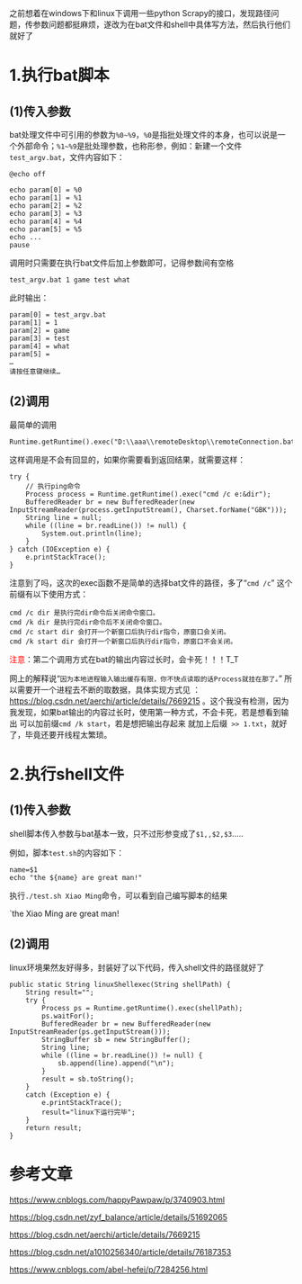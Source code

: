 之前想着在windows下和linux下调用一些python Scrapy的接口，发现路径问题，传参数问题都挺麻烦，遂改为在bat文件和shell中具体写方法，然后执行他们就好了

# 1.执行bat脚本
## (1)传入参数
bat处理文件中可引用的参数为`%0~%9`，`%0`是指批处理文件的本身，也可以说是一个外部命令；`%1~%9`是批处理参数，也称形参，例如：新建一个文件`test_argv.bat`，文件内容如下： 

	@echo off
	 
	echo param[0] = %0
	echo param[1] = %1
	echo param[2] = %2
	echo param[3] = %3
	echo param[4] = %4
	echo param[5] = %5
	echo ...
	pause

调用时只需要在执行bat文件后加上参数即可，记得参数间有空格

`test_argv.bat 1 game test what `  

此时输出：

	param[0] = test_argv.bat 
	param[1] = 1 
	param[2] = game 
	param[3] = test 
	param[4] = what 
	param[5] = 
	… 
	请按任意键继续…

## (2)调用
最简单的调用

	Runtime.getRuntime().exec("D:\\aaa\\remoteDesktop\\remoteConnection.bat");

这样调用是不会有回显的，如果你需要看到返回结果，就需要这样：

	try {
        // 执行ping命令
        Process process = Runtime.getRuntime().exec("cmd /c e:&dir");
        BufferedReader br = new BufferedReader(new InputStreamReader(process.getInputStream(), Charset.forName("GBK")));
        String line = null;
        while ((line = br.readLine()) != null) {
            System.out.println(line);
		}
	} catch (IOException e) {
	    e.printStackTrace();
	}

注意到了吗，这次的exec函数不是简单的选择bat文件的路径，多了“`cmd /c`” 这个前缀有以下使用方式：

	cmd /c dir 是执行完dir命令后关闭命令窗口。
	cmd /k dir 是执行完dir命令后不关闭命令窗口。
	cmd /c start dir 会打开一个新窗口后执行dir指令，原窗口会关闭。
	cmd /k start dir 会打开一个新窗口后执行dir指令，原窗口不会关闭。

<font color=red>注意</font>：第二个调用方式在bat的输出内容过长时，会卡死！！！T_T

网上的解释说“`因为本地进程输入输出缓存有限，你不快点读取的话Process就挂在那了。`” 所以需要开一个进程去不断的取数据，具体实现方式见 ：<https://blog.csdn.net/aerchi/article/details/7669215> 。这个我没有检测，因为我发现，如果bat输出的内容过长时，使用第一种方式，不会卡死，若是想看到输出 可以加前缀`cmd /k start`，若是想把输出存起来 就加上后缀` >> 1.txt`，就好了，毕竟还要开线程太繁琐。

# 2.执行shell文件
## (1)传入参数
shell脚本传入参数与bat基本一致，只不过形参变成了`$1,,$2,$3`…..

例如，脚本`test.sh`的内容如下：

	name=$1
	echo "the ${name} are great man!"

执行`./test.sh Xiao Ming`命令，可以看到自己编写脚本的结果

`the Xiao Ming are great man!

## (2)调用
linux环境果然友好得多，封装好了以下代码，传入shell文件的路径就好了

	public static String linuxShellexec(String shellPath) {
	    String result="";
	    try {
	        Process ps = Runtime.getRuntime().exec(shellPath);
	        ps.waitFor();
	        BufferedReader br = new BufferedReader(new InputStreamReader(ps.getInputStream()));
	        StringBuffer sb = new StringBuffer();
	        String line;
	        while ((line = br.readLine()) != null) {
	            sb.append(line).append("\n");
	        }
	        result = sb.toString();
	    }
	    catch (Exception e) {
	        e.printStackTrace();
	        result="linux下运行完毕";
	    }
	    return result;
	}

# 参考文章

<https://www.cnblogs.com/happyPawpaw/p/3740903.html>

<https://blog.csdn.net/zyf_balance/article/details/51692065>

<https://blog.csdn.net/aerchi/article/details/7669215> 

<https://blog.csdn.net/a1010256340/article/details/76187353>  

<https://www.cnblogs.com/abel-hefei/p/7284256.html> 